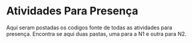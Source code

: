 # Atividades Para Presença
Aqui seram postadas os codigos fonte de todas as atividades para presença. Encontra se aqui duas pastas, uma para a N1 e outra para N2.
